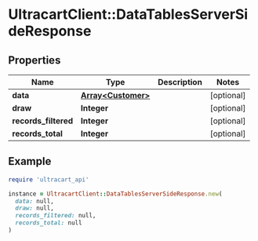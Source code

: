# UltracartClient::DataTablesServerSideResponse

## Properties

| Name | Type | Description | Notes |
| ---- | ---- | ----------- | ----- |
| **data** | [**Array&lt;Customer&gt;**](Customer.md) |  | [optional] |
| **draw** | **Integer** |  | [optional] |
| **records_filtered** | **Integer** |  | [optional] |
| **records_total** | **Integer** |  | [optional] |

## Example

```ruby
require 'ultracart_api'

instance = UltracartClient::DataTablesServerSideResponse.new(
  data: null,
  draw: null,
  records_filtered: null,
  records_total: null
)
```

